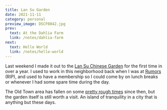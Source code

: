 ```yaml
---
title: Lan Su Garden
date: 2021-11-11
category: personal
preview_image: DSCF0842.jpg
prev:
  text: At the Dahlia Farm
  link: /notes/dahlia-farm
next:
  text: Hello World
  link: /notes/hello-world
---
```

<script setup>
import image1 from '/images/DSCF0842.jpg?w=900';
import image2 from '/images/DSCF0818.jpg?w=900';
import image3 from '/images/DSCF0855.jpg?w=900';
import image4 from '/images/DSCF0861.jpg?w=900';
import image5 from '/images/DSCF0893.jpg?w=900';
import image6 from '/images/DSCF0819.jpg?w=900';

const images = [
    { src: image1, alt: 'Lan Su Chinese Garden' },
    { src: image2, alt: 'Koi fish in the pond' },
    { src: image3, alt: 'Lan Su Chinese Garden' },
    { src: image4, alt: 'Lan Su Chinese Garden' },
    { src: image5, alt: 'Lan Su Chinese Garden' },
    { src: image6, alt: 'Lan Su Chinese Garden' },
];
</script>

Last weekend I made it out to the [Lan Su Chinese
Garden](https://www.lansugarden.org) for the first time in over a year. I used
to work in this neighborhood back when I was at [Rumors](https://rumo.rs) (RIP),
and used to have a membership so I could come by on lunch breaks or whenever I
had some spare time during the day.

The Old Town area has fallen on some
[pretty rough times](https://www.lansugarden.org/news-and-announcements/post/act-now-to-save-old-town-an-update)
since then, but the garden itself is still worth a visit. An island of
tranquility in a city that is anything but these days.

<div v-for="image in images">
    <Figure :src="image.src" :alt="image.alt" />
</div>